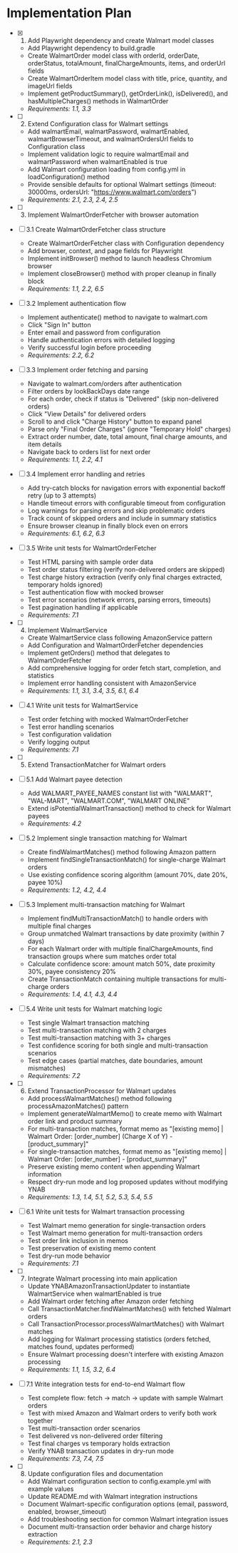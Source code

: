 # Implementation Plan

- [x] 1. Add Playwright dependency and create Walmart model classes
  - Add Playwright dependency to build.gradle
  - Create WalmartOrder model class with orderId, orderDate, orderStatus, totalAmount, finalChargeAmounts, items, and orderUrl fields
  - Create WalmartOrderItem model class with title, price, quantity, and imageUrl fields
  - Implement getProductSummary(), getOrderLink(), isDelivered(), and hasMultipleCharges() methods in WalmartOrder
  - _Requirements: 1.1, 3.3_

- [ ] 2. Extend Configuration class for Walmart settings
  - Add walmartEmail, walmartPassword, walmartEnabled, walmartBrowserTimeout, and walmartOrdersUrl fields to Configuration class
  - Implement validation logic to require walmartEmail and walmartPassword when walmartEnabled is true
  - Add Walmart configuration loading from config.yml in loadConfiguration() method
  - Provide sensible defaults for optional Walmart settings (timeout: 30000ms, ordersUrl: "https://www.walmart.com/orders")
  - _Requirements: 2.1, 2.3, 2.4, 2.5_

- [ ] 3. Implement WalmartOrderFetcher with browser automation
- [ ] 3.1 Create WalmartOrderFetcher class structure
  - Create WalmartOrderFetcher class with Configuration dependency
  - Add browser, context, and page fields for Playwright
  - Implement initBrowser() method to launch headless Chromium browser
  - Implement closeBrowser() method with proper cleanup in finally block
  - _Requirements: 1.1, 2.2, 6.5_

- [ ] 3.2 Implement authentication flow
  - Implement authenticate() method to navigate to walmart.com
  - Click "Sign In" button
  - Enter email and password from configuration
  - Handle authentication errors with detailed logging
  - Verify successful login before proceeding
  - _Requirements: 2.2, 6.2_

- [ ] 3.3 Implement order fetching and parsing
  - Navigate to walmart.com/orders after authentication
  - Filter orders by lookBackDays date range
  - For each order, check if status is "Delivered" (skip non-delivered orders)
  - Click "View Details" for delivered orders
  - Scroll to and click "Charge History" button to expand panel
  - Parse only "Final Order Charges" (ignore "Temporary Hold" charges)
  - Extract order number, date, total amount, final charge amounts, and item details
  - Navigate back to orders list for next order
  - _Requirements: 1.1, 2.2, 4.1_

- [ ] 3.4 Implement error handling and retries
  - Add try-catch blocks for navigation errors with exponential backoff retry (up to 3 attempts)
  - Handle timeout errors with configurable timeout from configuration
  - Log warnings for parsing errors and skip problematic orders
  - Track count of skipped orders and include in summary statistics
  - Ensure browser cleanup in finally block even on errors
  - _Requirements: 6.1, 6.2, 6.3_

- [ ] 3.5 Write unit tests for WalmartOrderFetcher
  - Test HTML parsing with sample order data
  - Test order status filtering (verify non-delivered orders are skipped)
  - Test charge history extraction (verify only final charges extracted, temporary holds ignored)
  - Test authentication flow with mocked browser
  - Test error scenarios (network errors, parsing errors, timeouts)
  - Test pagination handling if applicable
  - _Requirements: 7.1_

- [ ] 4. Implement WalmartService
  - Create WalmartService class following AmazonService pattern
  - Add Configuration and WalmartOrderFetcher dependencies
  - Implement getOrders() method that delegates to WalmartOrderFetcher
  - Add comprehensive logging for order fetch start, completion, and statistics
  - Implement error handling consistent with AmazonService
  - _Requirements: 1.1, 3.1, 3.4, 3.5, 6.1, 6.4_

- [ ] 4.1 Write unit tests for WalmartService
  - Test order fetching with mocked WalmartOrderFetcher
  - Test error handling scenarios
  - Test configuration validation
  - Verify logging output
  - _Requirements: 7.1_

- [ ] 5. Extend TransactionMatcher for Walmart orders
- [ ] 5.1 Add Walmart payee detection
  - Add WALMART_PAYEE_NAMES constant list with "WALMART", "WAL-MART", "WALMART.COM", "WALMART ONLINE"
  - Extend isPotentialWalmartTransaction() method to check for Walmart payees
  - _Requirements: 4.2_

- [ ] 5.2 Implement single transaction matching for Walmart
  - Create findWalmartMatches() method following Amazon pattern
  - Implement findSingleTransactionMatch() for single-charge Walmart orders
  - Use existing confidence scoring algorithm (amount 70%, date 20%, payee 10%)
  - _Requirements: 1.2, 4.2, 4.4_

- [ ] 5.3 Implement multi-transaction matching for Walmart
  - Implement findMultiTransactionMatch() to handle orders with multiple final charges
  - Group unmatched Walmart transactions by date proximity (within 7 days)
  - For each Walmart order with multiple finalChargeAmounts, find transaction groups where sum matches order total
  - Calculate confidence score: amount match 50%, date proximity 30%, payee consistency 20%
  - Create TransactionMatch containing multiple transactions for multi-charge orders
  - _Requirements: 1.4, 4.1, 4.3, 4.4_

- [ ] 5.4 Write unit tests for Walmart matching logic
  - Test single Walmart transaction matching
  - Test multi-transaction matching with 2 charges
  - Test multi-transaction matching with 3+ charges
  - Test confidence scoring for both single and multi-transaction scenarios
  - Test edge cases (partial matches, date boundaries, amount mismatches)
  - _Requirements: 7.2_

- [ ] 6. Extend TransactionProcessor for Walmart updates
  - Add processWalmartMatches() method following processAmazonMatches() pattern
  - Implement generateWalmartMemo() to create memo with Walmart order link and product summary
  - For multi-transaction matches, format memo as "[existing memo] | Walmart Order: [order_number] (Charge X of Y) - [product_summary]"
  - For single-transaction matches, format memo as "[existing memo] | Walmart Order: [order_number] - [product_summary]"
  - Preserve existing memo content when appending Walmart information
  - Respect dry-run mode and log proposed updates without modifying YNAB
  - _Requirements: 1.3, 1.4, 5.1, 5.2, 5.3, 5.4, 5.5_

- [ ] 6.1 Write unit tests for Walmart transaction processing
  - Test Walmart memo generation for single-transaction orders
  - Test Walmart memo generation for multi-transaction orders
  - Test order link inclusion in memos
  - Test preservation of existing memo content
  - Test dry-run mode behavior
  - _Requirements: 7.1_

- [ ] 7. Integrate Walmart processing into main application
  - Update YNABAmazonTransactionUpdater to instantiate WalmartService when walmartEnabled is true
  - Add Walmart order fetching after Amazon order fetching
  - Call TransactionMatcher.findWalmartMatches() with fetched Walmart orders
  - Call TransactionProcessor.processWalmartMatches() with Walmart matches
  - Add logging for Walmart processing statistics (orders fetched, matches found, updates performed)
  - Ensure Walmart processing doesn't interfere with existing Amazon processing
  - _Requirements: 1.1, 1.5, 3.2, 6.4_

- [ ] 7.1 Write integration tests for end-to-end Walmart flow
  - Test complete flow: fetch → match → update with sample Walmart orders
  - Test with mixed Amazon and Walmart orders to verify both work together
  - Test multi-transaction order scenarios
  - Test delivered vs non-delivered order filtering
  - Test final charges vs temporary holds extraction
  - Verify YNAB transaction updates in dry-run mode
  - _Requirements: 7.3, 7.4, 7.5_

- [ ] 8. Update configuration files and documentation
  - Add Walmart configuration section to config.example.yml with example values
  - Update README.md with Walmart integration instructions
  - Document Walmart-specific configuration options (email, password, enabled, browser_timeout)
  - Add troubleshooting section for common Walmart integration issues
  - Document multi-transaction order behavior and charge history extraction
  - _Requirements: 2.1, 2.3_
